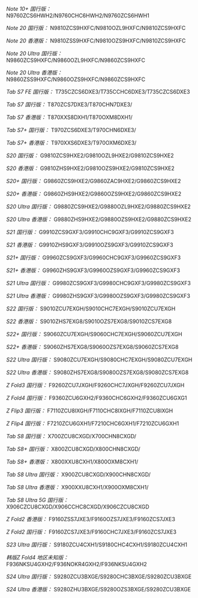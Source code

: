 *Note 10+ 国行版：*
N9760ZCS6HWH2/N9760CHC6HWH2/N9760ZCS6HWH1

*Note 20 国行版：*
N9810ZCS9HXFC/N9810OZL9HXFC/N9810ZCS9HXFC

*Note 20 香港版：*
N9810ZSS9HXFC/N9810OZS9HXFC/N9810ZCS9HXFC

*Note 20 Ultra 国行版：*
N9860ZCS9HXFC/N9860OZL9HXFC/N9860ZCS9HXFC

*Note 20 Ultra 香港版：*
N9860ZSS9HXFC/N9860OZS9HXFC/N9860ZCS9HXFC

*Tab S7 FE 国行版：*
T735CZCS6DXE3/T735CCHC6DXE3/T735CZCS6DXE3

*Tab S7 国行版：*
T870ZCS7DXE3/T870CHN7DXE3/

*Tab S7 香港版：*
T870XXS8DXH1/T870OXM8DXH1/

*Tab S7+ 国行版：*
T970ZCS6DXE3/T970CHN6DXE3/

*Tab S7+ 香港版：*
T970XXS6DXE3/T970OXM6DXE3/

*S20 国行版：*
G9810ZCS9HXE2/G9810OZL9HXE2/G9810ZCS9HXE2

*S20 香港版：*
G9810ZHS9HXE2/G9810OZS9HXE2/G9810ZCS9HXE2

*S20+ 国行版：*
G9860ZCS9HXE2/G9860ZAC9HXE2/G9860ZCS9HXE2

*S20+ 香港版：*
G9860ZHS9HXE2/G9860OZS9HXE2/G9860ZCS9HXE2

*S20 Ultra 国行版：*
G9880ZCS9HXE2/G9880OZL9HXE2/G9880ZCS9HXE2

*S20 Ultra 香港版：*
G9880ZHS9HXE2/G9880OZS9HXE2/G9880ZCS9HXE2

*S21 国行版：*
G9910ZCS9GXF3/G9910CHC9GXF3/G9910ZCS9GXF3

*S21 香港版：*
G9910ZHS9GXF3/G9910OZS9GXF3/G9910ZCS9GXF3

*S21+ 国行版：*
G9960ZCS9GXF3/G9960CHC9GXF3/G9960ZCS9GXF3

*S21+ 香港版：*
G9960ZHS9GXF3/G9960OZS9GXF3/G9960ZCS9GXF3

*S21 Ultra 国行版：*
G9980ZCS9GXF3/G9980CHC9GXF3/G9980ZCS9GXF3

*S21 Ultra 香港版：*
G9980ZHS9GXF3/G9980OZS9GXF3/G9980ZCS9GXF3

*S22 国行版：*
S9010ZCU7EXGH/S9010CHC7EXGH/S9010ZCU7EXGH

*S22 香港版：*
S9010ZHS7EXG8/S9010OZS7EXG8/S9010ZCS7EXG8

*S22+ 国行版：*
S9060ZCU7EXGH/S9060CHC7EXGH/S9060ZCU7EXGH

*S22+ 香港版：*
S9060ZHS7EXG8/S9060OZS7EXG8/S9060ZCS7EXG8

*S22 Ultra 国行版：*
S9080ZCU7EXGH/S9080CHC7EXGH/S9080ZCU7EXGH

*S22 Ultra 香港版：*
S9080ZHS7EXG8/S9080OZS7EXG8/S9080ZCS7EXG8

*Z Fold3 国行版：*
F9260ZCU7JXGH/F9260CHC7JXGH/F9260ZCU7JXGH

*Z Fold4 国行版：*
F9360ZCU6GXH2/F9360CHC6GXH2/F9360ZCU6GXG1

*Z Flip3 国行版：*
F7110ZCU8IXGH/F7110CHC8IXGH/F7110ZCU8IXGH

*Z Flip4 国行版：*
F7210ZCU6GXH1/F7210CHC6GXH1/F7210ZCU6GXH1

*Tab S8 国行版：*
X700ZCU8CXGD/X700CHN8CXGD/

*Tab S8+ 国行版：*
X800ZCU8CXGD/X800CHN8CXGD/

*Tab S8+ 香港版：*
X800XXU8CXH1/X800OXM8CXH1/

*Tab S8 Ultra 国行版：*
X900ZCU8CXGD/X900CHN8CXGD/

*Tab S8 Ultra 香港版：*
X900XXU8CXH1/X900OXM8CXH1/

*Tab S8 Ultra 5G 国行版：*
X906CZCU8CXGD/X906CCHC8CXGD/X906CZCU8CXGD

*Z Fold2 香港版：*
F9160ZSS7JXE3/F9160OZS7JXE3/F9160ZCS7JXE3

*Z Fold2 国行版：*
F9160ZCS7JXE3/F9160CHC7JXE3/F9160ZCS7JXE3

*S23 Ultra 国行版：*
S9180ZCU4CXH1/S9180CHC4CXH1/S9180ZCU4CXH1

*韩版Z Fold4 地区未知版：*
F936NKSU4GXH2/F936NOKR4GXH2/F936NKSU4GXH2

*S24 Ultra 国行版：*
S9280ZCU3BXGE/S9280CHC3BXGE/S9280ZCU3BXGE

*S24 Ultra 香港版：*
S9280ZHU3BXGE/S9280OZS3BXGE/S9280ZCU3BXGE

